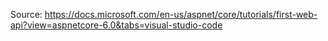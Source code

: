 Source: https://docs.microsoft.com/en-us/aspnet/core/tutorials/first-web-api?view=aspnetcore-6.0&tabs=visual-studio-code
